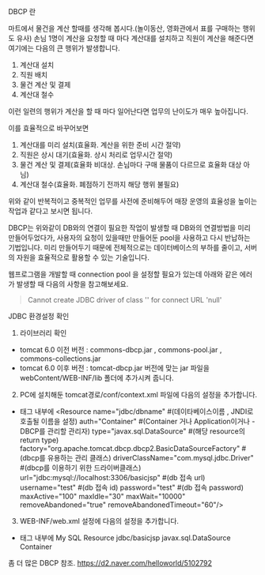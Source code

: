 
DBCP 란

마트에서 물건을 계산 할때를 생각해 봅시다.(놀이동산, 영화관에서 표를 구매하는 행위도 유사)
손님 1명이 계산을 요청할 때 마다 계산대를 설치하고 직원이 계산을 해준다면
여기에는 다음의 큰 행위가 발생합니다.

1. 계산대 설치
2. 직원 배치
3. 물건 계산 및 결제
4. 계산대 철수

이런 일련의 행위가 계산을 할 때 마다 일어난다면 업무의 난이도가 매우 높아집니다.

이를 효율적으로 바꾸어보면 
1. 계산대를 미리 설치(효율화. 계산을 위한 준비 시간 절약)
2. 직원은 상시 대기(효율화. 상시 처리로 업무시간 절약)
3. 물건 계산 및 결제(효율화 비대상. 손님마다 구매 물품이 다르므로 효율화 대상 아님)
4. 계산대 철수(효율화. 폐점하기 전까지 해당 행위 불필요)

위와 같이 반복적이고 중복적인 업무를 사전에 준비해두어 매장 운영의 효율성을 높이는 작업과 같다고 보시면 됩니다.

DBCP는 위와같이 DB와의 연결이 필요한 작업이 발생할 때
DB와의 연결방법을 미리 만들어두었다가, 사용자의 요청이 있을때만 만들어둔 pool을 사용하고 다시 반납하는 기법입니다.
미리 만들어두기 때문에 전체적으로는 데이터베이스의 부하를 줄이고, 서버의 자원을 효율적으로 활용할 수 있는 기술입니다.


웹프로그램을 개발할 때 connection pool 을 설정할 필요가 있는데
아래와 같은 에러가 발생할 때 다음의 사항을 참고해보세요.


> Cannot create JDBC driver of class '' for connect URL 'null'

JDBC 환경설정 확인

1. 라이브러리 확인
  - tomcat 6.0 이전 버전 : commons-dbcp.jar , commons-pool.jar , commons-collections.jar
  - tomcat 6.0 이후 버전 : tomcat-dbcp.jar
  버전에 맞는 jar 파일을 webContent/WEB-INF/lib 폴더에 추가시켜 줍니다.
  
2. PC에 설치해둔 tomcat경로/conf/context.xml 파일에 다음의 설정을 추가합니다.
  - <context></context> 태그 내부에
    <Resource 
      name="jdbc/dbname" #(데이타베이스이름 , JNDI로 호출될 이름을 설정)
      auth="Container" #(Container 거나 Application이거나 - DBCP를 관리할 관리자)
      type="javax.sql.DataSource" #(해당 resource의 return type)
  		factory="org.apache.tomcat.dbcp.dbcp2.BasicDataSourceFactory" #(dbcp를 유용하는 관리 클래스)
  		driverClassName="com.mysql.jdbc.Driver" #(dbcp를 이용하기 위한 드라이버클래스)
  		url="jdbc:mysql://localhost:3306/basicjsp" #(db 접속 url)
  		username="test" #(db 접속 id)
      password="test" #(db 접속 password)
  		maxActive="100" 
      maxIdle="30" 
      maxWait="10000"
  		removeAbandoned="true" 
      removeAbandonedTimeout="60"/> 

3. WEB-INF/web.xml 설정에 다음의 설정을 추가합니다.
  - <web-app></web-app> 태그 내부에
    <resource-ref>
  	  <description>My SQL Resource</description><!-- 리소스 설명 -->
	    <res-ref-name>jdbc/basicjsp</res-ref-name><!-- 리소스 이름(JNDI명) -->
	    <res-type>javax.sql.DataSource</res-type><!-- 리턴 Type -->
	    <res-auth>Container</res-auth><!-- 관리 계층 -->
    </resource-ref>


좀 더 많은 DBCP 참조.
https://d2.naver.com/helloworld/5102792





